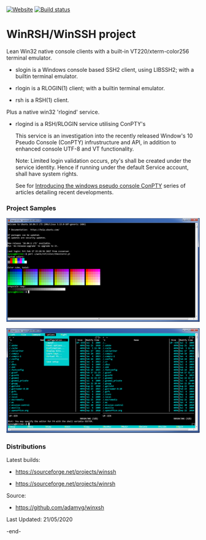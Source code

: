 
[![Website](https://img.shields.io/badge/View-Website-blue)](https://sourceforge.net/projects/winssh/) [![Build status](https://ci.appveyor.com/api/projects/status/6fq5on94pp3i87kj?svg=true&passingText=MSVC%20Passing&failingText=MSVC%20Failing&pendingText=MSVC%20Pending)](https://ci.appveyor.com/project/adamyg/winxsh-msvc/)

# WinRSH/WinSSH project

Lean Win32 native console clients with a built-in VT220/xterm-color256 terminal emulator.

   * slogin is a Windows console based SSH2 client, using LIBSSH2; with a builtin terminal emulator.

   * rlogin is a RLOGIN(1) client; with a builtin terminal emulator.

   * rsh is a RSH(1) client.


Plus a native win32 'rlogind' service.

   * rlogind is a RSH/RLOGIN service utilising ConPTY's

       This service is an investigation into the recently released Window's 10 Pseudo Console (ConPTY)
       infrustructure and API, in addition to enhanced console UTF-8 and VT functionality.

       Note: Limited login validation occurs, pty's shall be created under the service identity.
       Hence if running under the default Service account, shall have system rights.

       See for [Introducing the windows pseudo console ConPTY](https://devblogs.microsoft.com/commandline/windows-command-line-introducing-the-windows-pseudo-console-conpty)
       series of articles detailing recent developments.


### Project Samples

![256 color](https://github.com/adamyg/winxsh/blob/master/docs/ssh_colors256.png?raw=true)

![Midnight Commander](https://github.com/adamyg/winxsh/blob/master/docs/ssh_mc.png?raw=true)


### Distributions

Latest builds:

   * https://sourceforge.net/projects/winssh

   * https://sourceforge.net/projects/winrsh

Source:

   * https://github.com/adamyg/winxsh

Last Updated: 21/05/2020

-end-


